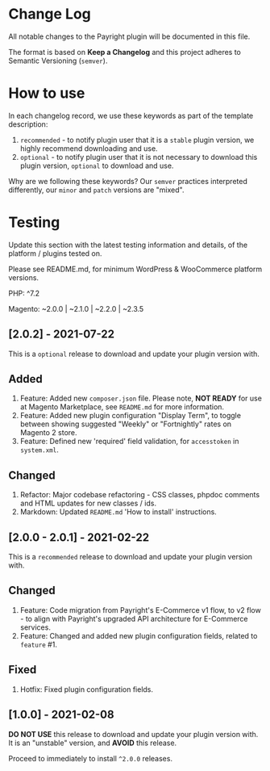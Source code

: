 # Change Log
All notable changes to the Payright plugin will be documented in this file.

The format is based on **Keep a Changelog** and this project adheres to Semantic Versioning (`semver`).

# How to use
In each changelog record, we use these keywords as part of the template description:
1. `recommended` - to notify plugin user that it is a `stable` plugin version, we highly recommend downloading and use.
2. `optional` - to notify plugin user that it is not necessary to download this plugin version, `optional` to download and use.

Why are we following these keywords? Our `semver` practices interpreted differently, our `minor` and `patch` versions are "mixed".

# Testing
Update this section with the latest testing information and details, of the platform / plugins tested on.

Please see README.md, for minimum WordPress & WooCommerce platform versions.

<p>PHP: ^7.2</p>
<p>Magento: ~2.0.0 | ~2.1.0 | ~2.2.0 | ~2.3.5</p>

## [2.0.2] - 2021-07-22
This is a `optional` release to download and update your plugin version with.

## Added
1. Feature: Added new `composer.json` file. Please note, **NOT READY** for use at Magento Marketplace, see `README.md` for more information.
2. Feature: Added new plugin configuration "Display Term", to toggle between showing suggested "Weekly" or "Fortnightly" rates on Magento 2 store.
3. Feature: Defined new 'required' field validation, for `accesstoken` in `system.xml`.
## Changed
1. Refactor: Major codebase refactoring - CSS classes, phpdoc comments and HTML updates for new classes / ids.
2. Markdown: Updated `README.md` 'How to install' instructions.

## [2.0.0 - 2.0.1] - 2021-02-22
This is a `recommended` release to download and update your plugin version with.

## Changed
1. Feature: Code migration from Payright's E-Commerce v1 flow, to v2 flow - to align with Payright's upgraded API architecture for E-Commerce services.
2. Feature: Changed and added new plugin configuration fields, related to `feature` #1.
## Fixed
1. Hotfix: Fixed plugin configuration fields.

## [1.0.0] - 2021-02-08
**DO NOT USE** this release to download and update your plugin version with. It is an "unstable" version, 
and **AVOID** this release.

Proceed to immediately to install `^2.0.0` releases.